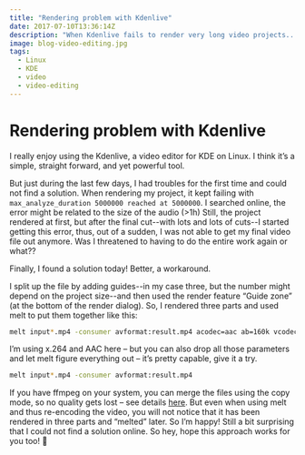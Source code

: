 ```yaml
---
title: "Rendering problem with Kdenlive"
date: 2017-07-10T13:36:14Z
description: "When Kdenlive fails to render very long video projects..."
image: blog-video-editing.jpg
tags:
  - Linux
  - KDE
  - video
  - video-editing
---
```

# Rendering problem with Kdenlive

I really enjoy using the Kdenlive, a video editor for KDE on Linux. I think it’s a simple, straight forward, and yet powerful tool.

But just during the last few days, I had troubles for the first time and could not find a solution. When rendering my project, it kept failing with `max_analyze_duration 5000000 reached at 5000000`. I searched online, the error might be related to the size of the audio (>1h) Still, the project rendered at first, but after the final cut--with lots and lots of cuts--I started getting this error, thus, out of a sudden, I was not able to get my final video file out anymore. Was I threatened to having to do the entire work again or what??

Finally, I found a solution today! Better, a workaround.

I split up the file by adding guides--in my case three, but the number might depend on the project size--and then used the render feature “Guide zone” (at the bottom of the render dialog). So, I rendered three parts and used melt to put them together like this:

```sh
melt input*.mp4 -consumer avformat:result.mp4 acodec=aac ab=160k vcodec=libx264 vb=3000k
```
I’m using x.264 and AAC here – but you can also drop all those parameters and let melt figure 
everything out – it’s pretty capable, give it a try.

```sh
melt input*.mp4 -consumer avformat:result.mp4
```

If you have ffmpeg on your system, you can merge the files using the copy mode, so no quality gets lost – see details [here](https://trac.ffmpeg.org/wiki/Concatenate). But even when using melt and thus re-encoding the video, you will not notice that it has been rendered in three parts and “melted” later. So I’m happy! Still a bit surprising that I could not find a solution online. So hey, hope this approach works for you too! 🙂